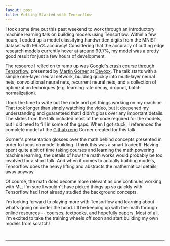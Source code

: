 ```yaml
---
layout: post
title: Getting Started with Tensorflow
---
```


I took some time out this past weekend to work through an introductory machine learning talk on building models using Tensorflow. Within a few hours, I coded up a model classifying handwritten digits from the MNIST dataset with 99.5% accuracy! Considering that the accuracy of cutting edge research models currently hover at around 99.7%, my model was a pretty good result for just a few hours of development.

The resource I relied on to ramp up was [Google's crash course through Tensorflow](), presented by [Martin Gorner]() at [Devoxx](). The talk starts with a simple one-layer neural network, building quickly into multi-layer neural nets, convolutional neural nets, recurrent neural nets, and a collection of optimization techniques (e.g. learning rate decay, dropout, batch normalization).

I took the time to write out the code and get things working on my machine. That took longer than simply watching the video, but it deepened my understanding and guaranteed that I didn't gloss over any important details. The slides from the talk included most of the code required for the models, but I did need to fill in some of the gaps. When I got stuck, I referenced the complete model at the [Github repo]() Gorner created for this talk.

Gorner's presentation glosses over the math behind concepts presented in order to focus on model building. I think this was a smart tradeoff. Having spent quite a bit of time taking courses and learning the math powering machine learning, the details of how the math works would probably be too involved for a short talk. And when it comes to actually building models, Tensorflow does the heavy lifting and abstracts the mathematical details away anyway.

Of course, the math does become more relevant as one continues working with ML. I'm sure I wouldn't have picked things up so quickly with Tensorflow had I not already studied the background concepts.

I'm looking forward to playing more with Tensorflow and learning about what's going on under the hood. I'll be keeping up with the math through online resources -- courses, textbooks, and hopefully papers. Most of all, I'm excited to take the training wheels off soon and start building my own models from scratch!

<br>
<hr>
